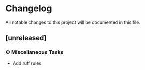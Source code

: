 # Changelog

All notable changes to this project will be documented in this file.

## [unreleased]

### ⚙️ Miscellaneous Tasks

- Add ruff rules

<!-- generated by git-cliff -->
